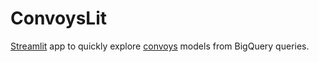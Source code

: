 # ConvoysLit

[Streamlit](https://www.streamlit.io/) app to quickly explore [convoys](https://github.com/better/convoys) models from BigQuery queries.
